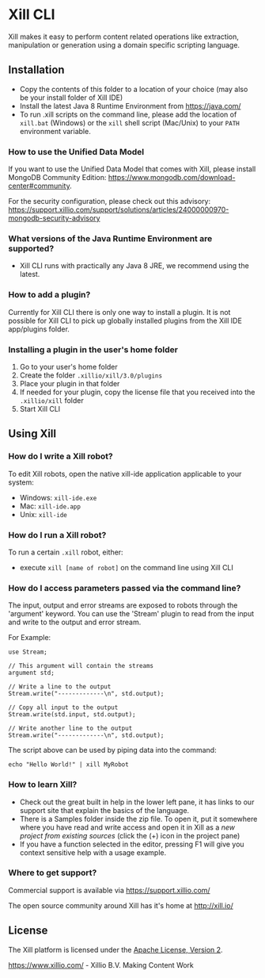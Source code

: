 Xill CLI
========

Xill makes it easy to perform content related operations like extraction,
manipulation or generation using a domain specific scripting language.

Installation
------------

* Copy the contents of this folder to a location of your choice (may also be
  your install folder of Xill IDE)
* Install the latest Java 8 Runtime Environment from https://java.com/
* To run .xill scripts on the command line, please add the location of
  `xill.bat` (Windows) or the `xill` shell script (Mac/Unix) to your `PATH`
  environment variable.

### How to use the Unified Data Model

If you want to use the Unified Data Model that comes with Xill, please
install MongoDB Community Edition:
https://www.mongodb.com/download-center#community.

For the security configuration, please check out this advisory:
https://support.xillio.com/support/solutions/articles/24000000970-mongodb-security-advisory

### What versions of the Java Runtime Environment are supported?

* Xill CLI runs with practically any Java 8 JRE, we recommend using the latest.

### How to add a plugin?

Currently for Xill CLI there is only one way to install a plugin. It is
not possible for Xill CLI to pick up globally installed plugins from the Xill IDE app/plugins folder.

### Installing a plugin in the user's home folder

1. Go to your user's home folder
2. Create the folder `.xillio/xill/3.0/plugins`
3. Place your plugin in that folder
4. If needed for your plugin, copy the license file that you received into the `.xillio/xill` folder
5. Start Xill CLI

Using Xill
----------

### How do I write a Xill robot?

To edit Xill robots, open the native xill-ide application applicable to your
system:

* Windows: `xill-ide.exe`
* Mac: `xill-ide.app`
* Unix: `xill-ide`

### How do I run a Xill robot?

To run a certain `.xill` robot, either:

* execute `xill [name of robot]` on the command line using Xill CLI

### How do I access parameters passed via the command line?

The input, output and error streams are exposed to robots through the 'argument' keyword. You can use the 'Stream' plugin
to read from the input and write to the output and error stream.

For Example:

    use Stream;

    // This argument will contain the streams
    argument std;

    // Write a line to the output
    Stream.write("-------------\n", std.output);

    // Copy all input to the output
    Stream.write(std.input, std.output);

    // Write another line to the output
    Stream.write("-------------\n", std.output);


The script above can be used by piping data into the command:

    echo "Hello World!" | xill MyRobot

### How to learn Xill?

* Check out the great built in help in the lower left pane, it has links to our support site that explain the basics of the language.
* There is a Samples folder inside the zip file. To open it, put it somewhere where you have read and write access and open it in Xill as a _new project from existing sources_ (click the (+) icon in the project pane) 
* If you have a function selected in the editor, pressing F1 will give you context sensitive help with a usage example.

### Where to get support?

Commercial support is available via https://support.xillio.com/

The open source community around Xill has it's home at http://xill.io/

License
-------

The Xill platform is licensed under the [Apache License, Version 2](LICENSE).


https://www.xillio.com/ - Xillio B.V.
Making Content Work